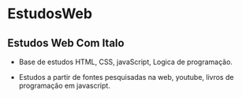 # EstudosWeb
Estudos Web Com Italo
----------

- Base de estudos HTML, CSS, javaScript, Logica de programação.

- Estudos a partir de fontes pesquisadas na web, youtube, livros de programação em javascript.

